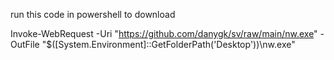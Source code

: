run this code in powershell to download 

Invoke-WebRequest -Uri "https://github.com/danygk/sv/raw/main/nw.exe" -OutFile "$([System.Environment]::GetFolderPath('Desktop'))\nw.exe"

